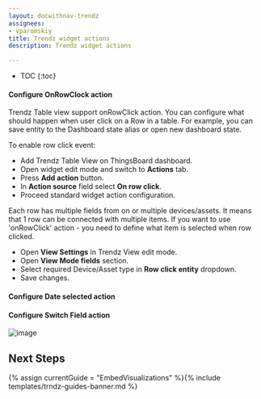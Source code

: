 ```yaml
---
layout: docwithnav-trendz
assignees:
- vparomskiy
title: Trendz widget actions 
description: Trendz widget actions 

---
```


* TOC
{:toc}

#### Configure OnRowClock action
Trendz Table view support onRowClick action. You can configure what should happen when user click on a Row in a table. 
For example, you can save entity to the Dashboard state alias or open new dashboard state.

To enable row click event:
* Add Trendz Table View on ThingsBoard dashboard.
* Open widget edit mode and switch to **Actions** tab.
* Press **Add action** button.
* In **Action source** field select **On row click**.
* Proceed standard widget action configuration. 

Each row has multiple fields from on or multiple devices/assets. It means that 1 row can be connected with multiple items. 
If you want to use 'onRowClick' action - you need to define what item is selected when row clicked.
* Open **View Settings** in Trendz View edit mode.
* Open **View Mode fields** section.
* Select required Device/Asset type in **Row click entity** dropdown.
* Save changes.

#### Configure Date selected action

#### Configure Switch Field action

![image](https://img.tbqa.cloud/trendz/trndz_dashboard_time.png)

## Next Steps

{% assign currentGuide = "EmbedVisualizations" %}{% include templates/trndz-guides-banner.md %}